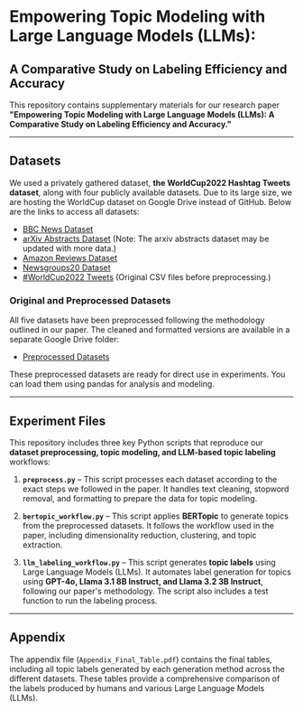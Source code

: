 # Empowering Topic Modeling with Large Language Models (LLMs):  
## A Comparative Study on Labeling Efficiency and Accuracy

This repository contains supplementary materials for our research paper **"Empowering Topic Modeling with Large Language Models (LLMs): A Comparative Study on Labeling Efficiency and Accuracy."** 

---
## Datasets

We used a privately gathered dataset, **the WorldCup2022 Hashtag Tweets dataset**, along with four publicly available datasets. Due to its large size, we are hosting the WorldCup dataset on Google Drive instead of GitHub. Below are the links to access all datasets:

- [BBC News Dataset](<http://mlg.ucd.ie/datasets/bbc.html>)
- [arXiv Abstracts Dataset](<https://www.kaggle.com/datasets/Cornell-University/arxiv?select=arxiv-metadata-oai-snapshot.json>) (Note: The arxiv abstracts dataset may be updated with more data.)
- [Amazon Reviews Dataset](<https://amazon-reviews-2023.github.io/>)
- [Newsgroups20 Dataset](<https://scikit-learn.org/0.19/datasets/twenty_newsgroups.html>)
- [#WorldCup2022 Tweets](<https://drive.google.com/drive/folders/1VpltHjeGqNsM_QcnP7Q0D0qtiRYuzJVB?usp=sharing>) (Original CSV files before preprocessing.)

### Original and Preprocessed Datasets

All five datasets have been preprocessed following the methodology outlined in our paper. The cleaned and formatted versions are available in a separate Google Drive folder:

* [Preprocessed Datasets](<https://drive.google.com/drive/folders/13tgFNonUAIu-8Xxi86ljmZ6X5noIFoeh?usp=sharing>)

These preprocessed datasets are ready for direct use in experiments. You can load them using pandas for analysis and modeling.

---
## Experiment Files
This repository includes three key Python scripts that reproduce our **dataset preprocessing, topic modeling, and LLM-based topic labeling** workflows:
1. **`preprocess.py`** – This script processes each dataset according to the exact steps we followed in the paper. It handles text cleaning, stopword removal, and formatting to prepare the data for topic modeling.  

2. **`bertopic_workflow.py`** – This script applies **BERTopic** to generate topics from the preprocessed datasets. It follows the workflow used in the paper, including dimensionality reduction, clustering, and topic extraction.

3. **`llm_labeling_workflow.py`** – This script generates **topic labels** using Large Language Models (LLMs). It automates label generation for topics using **GPT-4o, Llama 3.1 8B Instruct, and Llama 3.2 3B Instruct**, following our paper's methodology. The script also includes a test function to run the labeling process. 

---
## Appendix

The appendix file (`Appendix_Final_Table.pdf`) contains the final tables, including all topic labels generated by each generation method across the different datasets. These tables provide a comprehensive comparison of the labels produced by humans and various Large Language Models (LLMs).